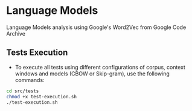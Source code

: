 # Language Models

Language Models analysis using Google's Word2Vec from Google Code Archive

## Tests Execution

- To execute all tests using different configurations of corpus, context windows and models (CBOW or Skip-gram), use the following commands:

```bash
cd src/tests
chmod +x test-execution.sh
./test-execution.sh
```

